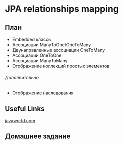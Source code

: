 # JPA relationships mapping

## План

* Embedded классы
* Ассоциации ManyToOne/OneToMany
* Двунаправленные ассоциации OneToMany
* Ассоциации OneToOne
* Ассоциации ManyToMany
* Отображение коллекций простых элементов

###### Дополнительно
* Отображение наследования

## Useful Links

[javaworld.com](http://www.javaworld.com/article/2077819/java-se/understanding-jpa-part-2-relationships-the-jpa-way.html)

## Домашнее задание


